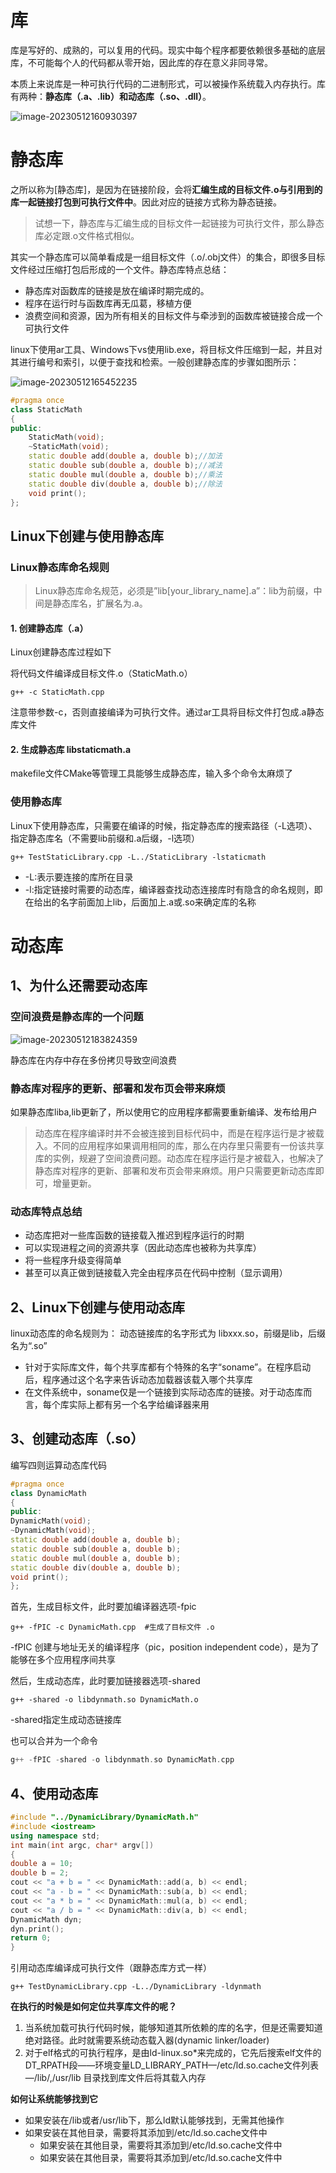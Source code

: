 # 库

库是写好的、成熟的，可以复用的代码。现实中每个程序都要依赖很多基础的底层库，不可能每个人的代码都从零开始，因此库的存在意义非同寻常。

本质上来说库是一种可执行代码的二进制形式，可以被操作系统载入内存执行。库有两种：**静态库（.a、.lib）**和**动态库（.so、.dll）**。

![image-20230512160930397](https://nrwflqzr.oss-cn-beijing.aliyuncs.com/typora-img/image-20230512160930397.png)

# 静态库

之所以称为[静态库]，是因为在链接阶段，会将**汇编生成的目标文件.o与引用到的库一起链接打包到可执行文件中**。因此对应的链接方式称为静态链接。

> 试想一下，静态库与汇编生成的目标文件一起链接为可执行文件，那么静态库必定跟.o文件格式相似。

其实一个静态库可以简单看成是一组目标文件（.o/.obj文件）的集合，即很多目标文件经过压缩打包后形成的一个文件。静态库特点总结：

- 静态库对函数库的链接是放在编译时期完成的。
- 程序在运行时与函数库再无瓜葛，移植方便
- 浪费空间和资源，因为所有相关的目标文件与牵涉到的函数库被链接合成一个可执行文件

linux下使用ar工具、Windows下vs使用lib.exe，将目标文件压缩到一起，并且对其进行编号和索引，以便于查找和检索。一般创建静态库的步骤如图所示：

![image-20230512165452235](https://nrwflqzr.oss-cn-beijing.aliyuncs.com/typora-img/image-20230512165452235.png)

```c++
#pragma once
class StaticMath
{
public:
    StaticMath(void);
    ~StaticMath(void);
    static double add(double a, double b);//加法
    static double sub(double a, double b);//减法
    static double mul(double a, double b);//乘法
    static double div(double a, double b);//除法
    void print();
};
```

## Linux下创建与使用静态库

### Linux静态库命名规则

> Linux静态库命名规范，必须是”lib[your_library_name].a”：lib为前缀，中间是静态库名，扩展名为.a。

#### 1. 创建静态库（.a）

Linux创建静态库过程如下

将代码文件编译成目标文件.o（StaticMath.o）

```shell
g++ -c StaticMath.cpp
```

注意带参数-c，否则直接编译为可执行文件。通过ar工具将目标文件打包成.a静态库文件

#### 2. 生成静态库 libstaticmath.a

makefile文件CMake等管理工具能够生成静态库，输入多个命令太麻烦了

### 使用静态库

Linux下使用静态库，只需要在编译的时候，指定静态库的搜索路径（-L选项）、指定静态库名（不需要lib前缀和.a后缀，-l选项）

```shell
g++ TestStaticLibrary.cpp -L../StaticLibrary -lstaticmath
```

- -L:表示要连接的库所在目录
- -l:指定链接时需要的动态库，编译器查找动态连接库时有隐含的命名规则，即在给出的名字前面加上lib，后面加上.a或.so来确定库的名称



# 动态库

## 1、为什么还需要动态库

### 空间浪费是静态库的一个问题

![image-20230512183824359](https://nrwflqzr.oss-cn-beijing.aliyuncs.com/typora-img/image-20230512183824359.png)

静态库在内存中存在多份拷贝导致空间浪费

### 静态库对程序的更新、部署和发布页会带来麻烦

如果静态库liba,lib更新了，所以使用它的应用程序都需要重新编译、发布给用户

> 动态库在程序编译时并不会被连接到目标代码中，而是在程序运行是才被载入。不同的应用程序如果调用相同的库，那么在内存里只需要有一份该共享库的实例，规避了空间浪费问题。动态库在程序运行是才被载入，也解决了静态库对程序的更新、部署和发布页会带来麻烦。用户只需要更新动态库即可，增量更新。

### 动态库特点总结

- 动态库把对一些库函数的链接载入推迟到程序运行的时期
- 可以实现进程之间的资源共享（因此动态库也被称为共享库）
- 将一些程序升级变得简单
- 甚至可以真正做到链接载入完全由程序员在代码中控制（显示调用）

## 2、Linux下创建与使用动态库

linux动态库的命名规则为： 动态链接库的名字形式为 libxxx.so，前缀是lib，后缀名为“.so”

- 针对于实际库文件，每个共享库都有个特殊的名字“soname”。在程序启动后，程序通过这个名字来告诉动态加载器该载入哪个共享库
- 在文件系统中，soname仅是一个链接到实际动态库的链接。对于动态库而言，每个库实际上都有另一个名字给编译器来用

## 3、创建动态库（.so）

编写四则运算动态库代码

```c++
#pragma once
class DynamicMath
{
public:
DynamicMath(void);
~DynamicMath(void);
static double add(double a, double b);
static double sub(double a, double b);
static double mul(double a, double b);
static double div(double a, double b);
void print();
};
```

首先，生成目标文件，此时要加编译器选项-fpic

```shell
g++ -fPIC -c DynamicMath.cpp  #生成了目标文件 .o
```

-fPIC 创建与地址无关的编译程序（pic，position independent code），是为了能够在多个应用程序间共享

然后，生成动态库，此时要加链接器选项-shared

```shell
g++ -shared -o libdynmath.so DynamicMath.o
```

-shared指定生成动态链接库

也可以合并为一个命令

```c++
g++ -fPIC -shared -o libdynmath.so DynamicMath.cpp
```

## 4、使用动态库

```c++
#include "../DynamicLibrary/DynamicMath.h"
#include <iostream>
using namespace std;
int main(int argc, char* argv[])
{
double a = 10;
double b = 2;
cout << "a + b = " << DynamicMath::add(a, b) << endl;
cout << "a - b = " << DynamicMath::sub(a, b) << endl;
cout << "a * b = " << DynamicMath::mul(a, b) << endl;
cout << "a / b = " << DynamicMath::div(a, b) << endl;
DynamicMath dyn;
dyn.print();
return 0;
}
```

引用动态库编译成可执行文件（跟静态库方式一样）

```shell
g++ TestDynamicLibrary.cpp -L../DynamicLibrary -ldynmath
```

**在执行的时候是如何定位共享库文件的呢？**

1. 当系统加载可执行代码时候，能够知道其所依赖的库的名字，但是还需要知道绝对路径。此时就需要系统动态载入器(dynamic linker/loader)
2. 对于elf格式的可执行程序，是由ld-linux.so*来完成的，它先后搜索elf文件的 DT_RPATH段——环境变量LD_LIBRARY_PATH—/etc/ld.so.cache文件列表—/lib/,/usr/lib 目录找到库文件后将其载入内存

**如何让系统能够找到它**

- 如果安装在/lib或者/usr/lib下，那么ld默认能够找到，无需其他操作
- 如果安装在其他目录，需要将其添加到/etc/ld.so.cache文件中
  - 如果安装在其他目录，需要将其添加到/etc/ld.so.cache文件中
  - 如果安装在其他目录，需要将其添加到/etc/ld.so.cache文件中



